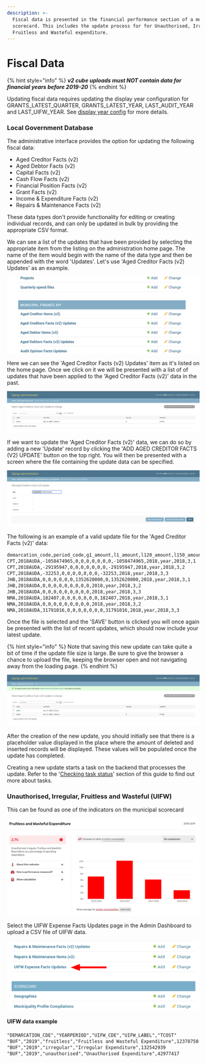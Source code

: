 ```yaml
---
description: >-
  Fiscal data is presented in the financial performance section of a municipal
  scorecard. This includes the update process for for Unauthorised, Irregular,
  Fruitless and Wasteful expenditure.
---
```


# Fiscal Data

{% hint style="info" %}
_**v2 cube uploads must NOT contain data for financial years before 2019-20**_
{% endhint %}

Updating fiscal data requires updating the display year configuration for GRANTS\_LATEST\_QUARTER, GRANTS\_LATEST\_YEAR, LAST\_AUDIT\_YEAR and LAST\_UIFW\_YEAR. See [display year config](display-year-config.md#grants\_latest\_quarter) for more details.

### Local Government Database

The administrative interface provides the option for updating the following fiscal data:

* Aged Creditor Facts (v2)&#x20;
* Aged Debtor Facts (v2)
* Capital Facts (v2)
* Cash Flow Facts (v2)
* Financial Position Facts (v2)
* Grant Facts (v2)
* Income & Expenditure Facts (v2)
* Repairs & Maintenance Facts (v2)

These data types don't provide functionality for editing or creating individual records, and can only be updated in bulk by providing the appropriate CSV format.

We can see a list of the updates that have been provided by selecting the appropriate item from the listing on the administration home page. The name of the item would begin with the name of the data type and then be appended with the word 'Updates'. Let's use 'Aged Creditor Facts (v2) Updates' as an example.

![](<../../.gitbook/assets/Screenshot 2020-12-21 at 11.05.58.png>)

Here we can see the 'Aged Creditor Facts (v2) Updates' item as it's listed on the home page. Once we click on it we will be presented with a list of of updates that have been applied to the 'Aged Creditor Facts (v2)' data in the past.

![](<../../.gitbook/assets/Screenshot 2020-12-21 at 11.08.39.png>)

If we want to update the 'Aged Creditor Facts (v2)' data, we can do so by adding a new 'Update' record by clicking the 'ADD AGED CREDITOR FACTS (V2) UPDATE' button on the top right. You will then be presented with a screen where the file containing the update data can be specified.

![](<../../.gitbook/assets/Screenshot 2020-12-21 at 14.17.29.png>)

The following is an example of a valid update file for the 'Aged Creditor Facts (v2)' data:

```
demarcation_code,period_code,g1_amount,l1_amount,l120_amount,l150_amount,l180_amount,l30_amount,l60_amount,l90_amount,total_amount,financial_year,period_length,financial_period,amount_type,item
CPT,2018AUDA,-1058474965,0,0,0,0,0,0,0,-1058474965,2018,year,2018,3,1
CPT,2018AUDA,-29195947,0,0,0,0,0,0,0,-29195947,2018,year,2018,3,2
CPT,2018AUDA,-32253,0,0,0,0,0,0,0,-32253,2018,year,2018,3,3
JHB,2018AUDA,0,0,0,0,0,0,1352620000,0,1352620000,2018,year,2018,3,1
JHB,2018AUDA,0,0,0,0,0,0,0,0,0,2018,year,2018,3,2
JHB,2018AUDA,0,0,0,0,0,0,0,0,0,2018,year,2018,3,3
NMA,2018AUDA,182407,0,0,0,0,0,0,0,182407,2018,year,2018,3,1
NMA,2018AUDA,0,0,0,0,0,0,0,0,0,2018,year,2018,3,2
NMA,2018AUDA,31791016,0,0,0,0,0,0,0,31791016,2018,year,2018,3,3
```

Once the file is selected and the 'SAVE' button is clicked you will once again be presented with the list of recent updates, which should now include your latest update.

{% hint style="info" %}
Note that saving this new update can take quite a bit of time if the update file size is large. Be sure to give the browser a chance to upload the file, keeping the browser open and not navigating away from the loading page.&#x20;
{% endhint %}

![](<../../.gitbook/assets/Screenshot 2020-12-21 at 14.23.39.png>)

After the creation of the new update, you should initially see that there is a placeholder value displayed in the place where the amount of deleted and inserted records will be displayed. These values will be populated once the update has completed.

Creating a new update starts a task on the backend that processes the update. Refer to the '[Checking task status](../administrators-guide.md#checking-background-task-status)' section of this guide to find out more about tasks.

### Unauthorised, Irregular, Fruitless and Wasteful (UIFW)

This can be found as one of the indicators on the municipal scorecard

![](<../../.gitbook/assets/image (21).png>)

Select the UIFW Expense Facts Updates page in the Admin Dashboard to upload a CSV file of UIFW data.

![](<../../.gitbook/assets/image (16).png>)

#### UIFW data example

```
"DEMARCATION_CDE","YEARPERIOD","UIFW_CDE","UIFW_LABEL","TCOST"
"BUF","2019","fruitless","Fruitless and Wasteful Expenditure",12378750
"BUF","2019","irregular","Irregular Expenditure",132542939
"BUF","2019","unauthorised","Unauthorised Expenditure",42977417
```
